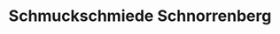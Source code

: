 ---
title: "Schmuckschmiede Schnorrenberg"
url: /paderborn/schmuckschmiede-schnorrenberg/
shop: Schmuck
---